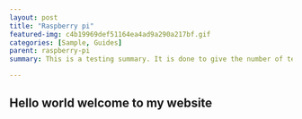 ```yaml
---
layout: post
title: "Raspberry pi"
featured-img: c4b19969def51164ea4ad9a290a217bf.gif
categories: [Sample, Guides]
parent: raspberry-pi
summary: This is a testing summary. It is done to give the number of text showing on the cards.

---
```


## Hello world welcome to my website